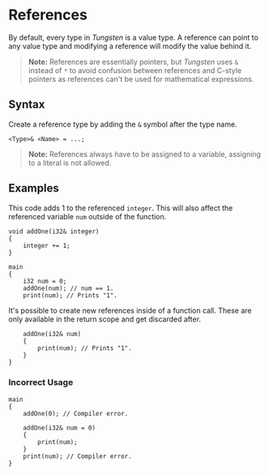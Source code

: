 # References

By default, every type in _Tungsten_ is a value type. A reference can point to any value type and modifying a reference will modify the value behind it.

> **Note:** References are essentially pointers, but _Tungsten_ uses `&` instead of `*` to avoid confusion between references and C-style pointers as references can't be used for mathematical expressions.

## Syntax

Create a reference type by adding the `&` symbol after the type name.

```
<Type>& <Name> = ...;
```

> **Note:** References always have to be assigned to a variable, assigning to a literal is not allowed.

## Examples

This code adds 1 to the referenced `integer`. This will also affect the referenced variable `num` outside of the function.

```
void addOne(i32& integer)
{
    integer += 1;
}
```

```
main
{
    i32 num = 0;
    addOne(num); // num == 1.
    print(num); // Prints "1".
```

It's possible to create new references inside of a function call. These are only available in the return scope and get discarded after.

```
    addOne(i32& num)
    {
        print(num); // Prints "1".
    }
}
```

### Incorrect Usage

```
main
{
    addOne(0); // Compiler error.

    addOne(i32& num = 0)
    {
        print(num);
    }
    print(num); // Compiler error.
}
```
